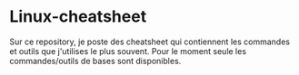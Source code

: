 # Linux-cheatsheet
Sur ce repository, je poste des cheatsheet qui contiennent les commandes et outils que j'utilises le plus souvent.
Pour le moment seule les commandes/outils de bases sont disponibles.
